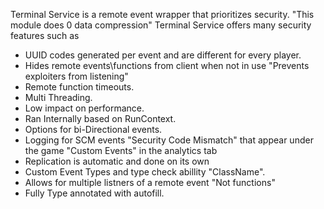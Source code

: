 Terminal Service is a remote event wrapper that prioritizes security. "This module does 0 data compression"
Terminal Service offers many security features such as

- 	UUID codes generated per event and are different for every player.
- 	Hides remote events\functions from client when not in use "Prevents exploiters from listening"
- 	Remote function timeouts.
- 	Multi Threading.
- 	Low impact on performance.
- 	Ran Internally based on RunContext.
- 	Options for bi-Directional events.
- 	Logging for SCM events "Security Code Mismatch" that appear under the game "Custom Events" in the analytics tab
- 	Replication is automatic and done on its own
- 	Custom Event Types and type check abillity "ClassName".
- 	Allows for multiple listners of a remote event "Not functions"
- 	Fully Type annotated with autofill.
